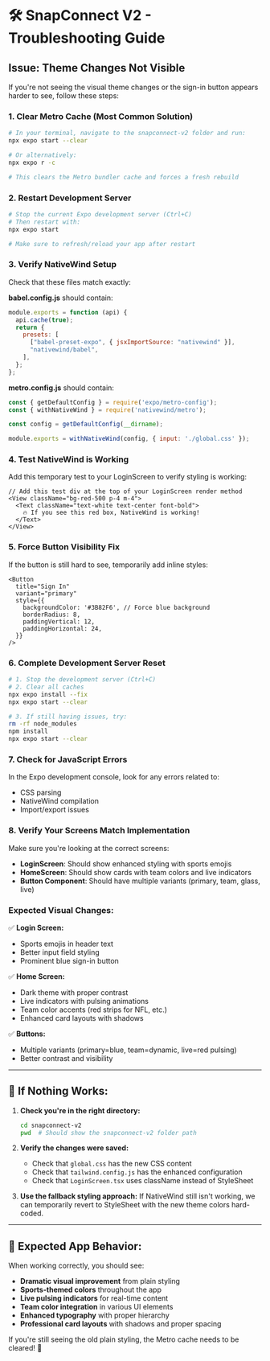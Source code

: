 # 🛠 SnapConnect V2 - Troubleshooting Guide

## Issue: Theme Changes Not Visible

If you're not seeing the visual theme changes or the sign-in button appears harder to see, follow these steps:

### 1. **Clear Metro Cache** (Most Common Solution)
```bash
# In your terminal, navigate to the snapconnect-v2 folder and run:
npx expo start --clear

# Or alternatively:
npx expo r -c

# This clears the Metro bundler cache and forces a fresh rebuild
```

### 2. **Restart Development Server**
```bash
# Stop the current Expo development server (Ctrl+C)
# Then restart with:
npx expo start

# Make sure to refresh/reload your app after restart
```

### 3. **Verify NativeWind Setup**

Check that these files match exactly:

**babel.config.js** should contain:
```javascript
module.exports = function (api) {
  api.cache(true);
  return {
    presets: [
      ["babel-preset-expo", { jsxImportSource: "nativewind" }],
      "nativewind/babel",
    ],
  };
};
```

**metro.config.js** should contain:
```javascript
const { getDefaultConfig } = require('expo/metro-config');
const { withNativeWind } = require('nativewind/metro');

const config = getDefaultConfig(__dirname);

module.exports = withNativeWind(config, { input: './global.css' });
```

### 4. **Test NativeWind is Working**

Add this temporary test to your LoginScreen to verify styling is working:

```tsx
// Add this test div at the top of your LoginScreen render method
<View className="bg-red-500 p-4 m-4">
  <Text className="text-white text-center font-bold">
    🔥 If you see this red box, NativeWind is working!
  </Text>
</View>
```

### 5. **Force Button Visibility Fix**

If the button is still hard to see, temporarily add inline styles:

```tsx
<Button
  title="Sign In"
  variant="primary"
  style={{
    backgroundColor: '#3B82F6', // Force blue background
    borderRadius: 8,
    paddingVertical: 12,
    paddingHorizontal: 24,
  }}
/>
```

### 6. **Complete Development Server Reset**
```bash
# 1. Stop the development server (Ctrl+C)
# 2. Clear all caches
npx expo install --fix
npx expo start --clear

# 3. If still having issues, try:
rm -rf node_modules
npm install
npx expo start --clear
```

### 7. **Check for JavaScript Errors**

In the Expo development console, look for any errors related to:
- CSS parsing
- NativeWind compilation
- Import/export issues

### 8. **Verify Your Screens Match Implementation**

Make sure you're looking at the correct screens:
- **LoginScreen**: Should show enhanced styling with sports emojis
- **HomeScreen**: Should show cards with team colors and live indicators
- **Button Component**: Should have multiple variants (primary, team, glass, live)

### Expected Visual Changes:

✅ **Login Screen:**
- Sports emojis in header text
- Better input field styling
- Prominent blue sign-in button

✅ **Home Screen:**
- Dark theme with proper contrast
- Live indicators with pulsing animations
- Team color accents (red strips for NFL, etc.)
- Enhanced card layouts with shadows

✅ **Buttons:**
- Multiple variants (primary=blue, team=dynamic, live=red pulsing)
- Better contrast and visibility

---

## 🚨 **If Nothing Works:**

1. **Check you're in the right directory:**
   ```bash
   cd snapconnect-v2
   pwd  # Should show the snapconnect-v2 folder path
   ```

2. **Verify the changes were saved:**
   - Check that `global.css` has the new CSS content
   - Check that `tailwind.config.js` has the enhanced configuration
   - Check that `LoginScreen.tsx` uses className instead of StyleSheet

3. **Use the fallback styling approach:**
   If NativeWind still isn't working, we can temporarily revert to StyleSheet with the new theme colors hard-coded.

---

## 📱 **Expected App Behavior:**

When working correctly, you should see:
- **Dramatic visual improvement** from plain styling
- **Sports-themed colors** throughout the app
- **Live pulsing indicators** for real-time content
- **Team color integration** in various UI elements
- **Enhanced typography** with proper hierarchy
- **Professional card layouts** with shadows and proper spacing

If you're still seeing the old plain styling, the Metro cache needs to be cleared! 🔄 